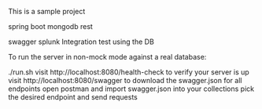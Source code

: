 This is a sample project

spring boot
mongodb
rest


swagger
splunk
Integration test using the DB


To run the server in non-mock mode against a real database:

./run.sh
visit http://localhost:8080/health-check to verify your server is up
visit http://localhost:8080/swagger to download the swagger.json for all endpoints
open postman and import swagger.json into your collections
pick the desired endpoint and send requests